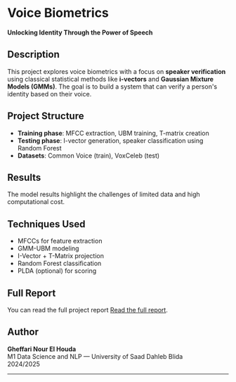 #  Voice Biometrics  
**Unlocking Identity Through the Power of Speech**

##  Description
This project explores voice biometrics with a focus on **speaker verification** using classical statistical methods like **i-vectors** and **Gaussian Mixture Models (GMMs)**. The goal is to build a system that can verify a person's identity based on their voice.

##  Project Structure
- **Training phase**: MFCC extraction, UBM training, T-matrix creation
- **Testing phase**: I-vector generation, speaker classification using Random Forest
- **Datasets**: Common Voice (train), VoxCeleb (test)

## Results
The model results highlight the challenges of limited data and high computational cost.

## Techniques Used
- MFCCs for feature extraction  
- GMM-UBM modeling  
- I-Vector + T-Matrix projection  
- Random Forest classification  
- PLDA (optional) for scoring

## Full Report
You can read the full project report [Read the full report](Voice_Biometrics_Report.pdf).

## Author
**Gheffari Nour El Houda**  
M1 Data Science and NLP — University of Saad Dahleb Blida  
2024/2025

---
